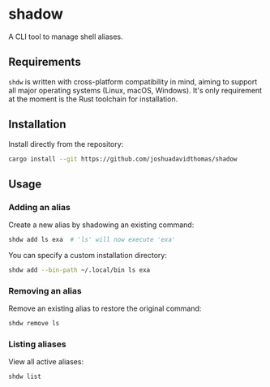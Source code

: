 # shadow

A CLI tool to manage shell aliases.

## Requirements

`shdw` is written with cross-platform compatibility in mind, aiming to support all major operating systems (Linux, macOS, Windows). It's only requirement at the moment is the Rust toolchain for installation.

## Installation

Install directly from the repository:

```bash
cargo install --git https://github.com/joshuadavidthomas/shadow
```

## Usage

### Adding an alias

Create a new alias by shadowing an existing command:

```bash
shdw add ls exa  # 'ls' will now execute 'exa'
```

You can specify a custom installation directory:

```bash
shdw add --bin-path ~/.local/bin ls exa
```

### Removing an alias

Remove an existing alias to restore the original command:

```bash
shdw remove ls
```

### Listing aliases

View all active aliases:

```bash
shdw list
```
